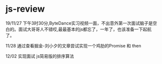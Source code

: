 # js-review
19/11/27 下午3时30分,ByteDance实习视频一面，不出意外第一次面试脑子是空白的。面试大哥哥人不错哎,最最基本的js都忘了，一年了，也该准备一下起航了。

11/28 通过查看掘金-刘小夕的文章尝试实现一个鸡肋的Promise 和 then

12/02 实现面试 js简易版的排序算法


